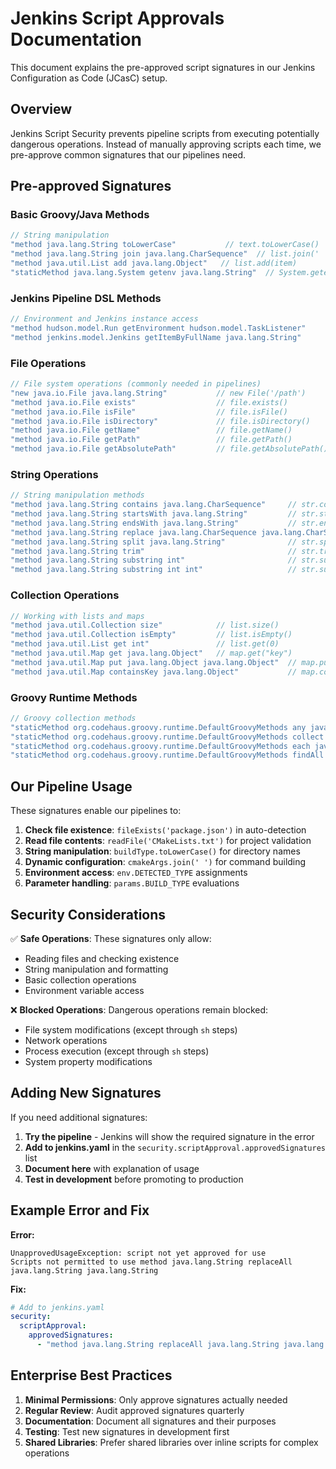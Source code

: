 # Jenkins Script Approvals Documentation

This document explains the pre-approved script signatures in our Jenkins Configuration as Code (JCasC) setup.

## Overview

Jenkins Script Security prevents pipeline scripts from executing potentially dangerous operations. Instead of manually approving scripts each time, we pre-approve common signatures that our pipelines need.

## Pre-approved Signatures

### Basic Groovy/Java Methods
```groovy
// String manipulation
"method java.lang.String toLowerCase"           // text.toLowerCase()
"method java.lang.String join java.lang.CharSequence"  // list.join(' ')
"method java.util.List add java.lang.Object"   // list.add(item)
"staticMethod java.lang.System getenv java.lang.String"  // System.getenv('PATH')
```

### Jenkins Pipeline DSL Methods
```groovy
// Environment and Jenkins instance access
"method hudson.model.Run getEnvironment hudson.model.TaskListener"
"method jenkins.model.Jenkins getItemByFullName java.lang.String"
```

### File Operations
```groovy
// File system operations (commonly needed in pipelines)
"new java.io.File java.lang.String"           // new File('/path')
"method java.io.File exists"                  // file.exists()
"method java.io.File isFile"                  // file.isFile()
"method java.io.File isDirectory"             // file.isDirectory()
"method java.io.File getName"                 // file.getName()
"method java.io.File getPath"                 // file.getPath()
"method java.io.File getAbsolutePath"         // file.getAbsolutePath()
```

### String Operations
```groovy
// String manipulation methods
"method java.lang.String contains java.lang.CharSequence"     // str.contains("text")
"method java.lang.String startsWith java.lang.String"         // str.startsWith("prefix")
"method java.lang.String endsWith java.lang.String"           // str.endsWith("suffix")
"method java.lang.String replace java.lang.CharSequence java.lang.CharSequence"  // str.replace("old", "new")
"method java.lang.String split java.lang.String"              // str.split(",")
"method java.lang.String trim"                                // str.trim()
"method java.lang.String substring int"                       // str.substring(5)
"method java.lang.String substring int int"                   // str.substring(1, 5)
```

### Collection Operations
```groovy
// Working with lists and maps
"method java.util.Collection size"            // list.size()
"method java.util.Collection isEmpty"         // list.isEmpty()
"method java.util.List get int"               // list.get(0)
"method java.util.Map get java.lang.Object"   // map.get("key")
"method java.util.Map put java.lang.Object java.lang.Object"  // map.put("key", "value")
"method java.util.Map containsKey java.lang.Object"           // map.containsKey("key")
```

### Groovy Runtime Methods
```groovy
// Groovy collection methods
"staticMethod org.codehaus.groovy.runtime.DefaultGroovyMethods any java.lang.Object groovy.lang.Closure"     // list.any { }
"staticMethod org.codehaus.groovy.runtime.DefaultGroovyMethods collect java.lang.Object groovy.lang.Closure"  // list.collect { }
"staticMethod org.codehaus.groovy.runtime.DefaultGroovyMethods each java.lang.Object groovy.lang.Closure"     // list.each { }
"staticMethod org.codehaus.groovy.runtime.DefaultGroovyMethods findAll java.lang.Object groovy.lang.Closure"  // list.findAll { }
```

## Our Pipeline Usage

These signatures enable our pipelines to:

1. **Check file existence**: `fileExists('package.json')` in auto-detection
2. **Read file contents**: `readFile('CMakeLists.txt')` for project validation  
3. **String manipulation**: `buildType.toLowerCase()` for directory names
4. **Dynamic configuration**: `cmakeArgs.join(' ')` for command building
5. **Environment access**: `env.DETECTED_TYPE` assignments
6. **Parameter handling**: `params.BUILD_TYPE` evaluations

## Security Considerations

✅ **Safe Operations**: These signatures only allow:
- Reading files and checking existence
- String manipulation and formatting
- Basic collection operations
- Environment variable access

❌ **Blocked Operations**: Dangerous operations remain blocked:
- File system modifications (except through `sh` steps)
- Network operations
- Process execution (except through `sh` steps)
- System property modifications

## Adding New Signatures

If you need additional signatures:

1. **Try the pipeline** - Jenkins will show the required signature in the error
2. **Add to jenkins.yaml** in the `security.scriptApproval.approvedSignatures` list
3. **Document here** with explanation of usage
4. **Test in development** before promoting to production

## Example Error and Fix

**Error:**
```
UnapprovedUsageException: script not yet approved for use
Scripts not permitted to use method java.lang.String replaceAll java.lang.String java.lang.String
```

**Fix:**
```yaml
# Add to jenkins.yaml
security:
  scriptApproval:
    approvedSignatures:
      - "method java.lang.String replaceAll java.lang.String java.lang.String"
```

## Enterprise Best Practices

1. **Minimal Permissions**: Only approve signatures actually needed
2. **Regular Review**: Audit approved signatures quarterly
3. **Documentation**: Document all signatures and their purposes
4. **Testing**: Test new signatures in development first
5. **Shared Libraries**: Prefer shared libraries over inline scripts for complex operations

